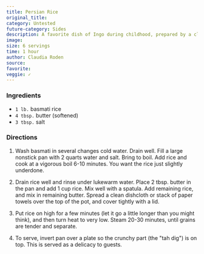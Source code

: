 ```yaml
---
title: Persian Rice
original_title: 
category: Untested
future-category: Sides 
description: A favorite dish of Ingo during childhood, prepared by a close family friend Guitti. It's worked well, but both Jane and Ingo are still working on getting the "Tah Dig" just right.
image: 
size: 6 servings
time: 1 hour
author: Claudia Roden
source: 
favorite: 
veggie: ✓
---
```


### Ingredients

* `1 lb.` basmati rice
* `4 tbsp.` butter (softened)
* `3 tbsp.` salt

### Directions

1. Wash basmati in several changes cold water. Drain well. Fill a large nonstick pan with 2 quarts water and salt. Bring to boil. Add rice and cook at a vigorous boil 6-10 minutes. You want the rice just slightly underdone.

2. Drain rice well and rinse under lukewarm water. Place 2 tbsp. butter in the pan and add 1 cup rice. Mix well with a spatula. Add remaining rice, and mix in remaining butter. Spread a clean dishcloth or stack of paper towels over the top of the pot, and cover tightly with a lid.

3. Put rice on high for a few minutes (let it go a little longer than you might think), and then turn heat to very low. Steam 20-30 minutes, until grains are tender and separate.

4. To serve, invert pan over a plate so the crunchy part (the "tah dig") is on top. This is served as a delicacy to guests.